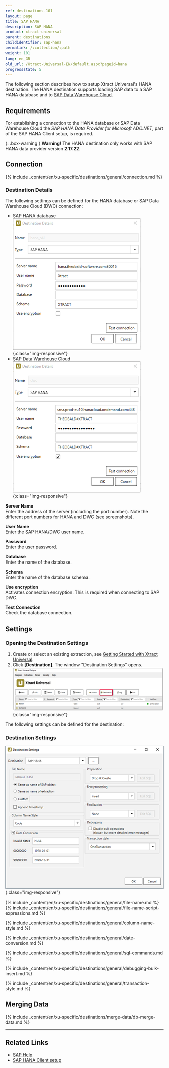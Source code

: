 ```yaml
---
ref: destinations-101
layout: page
title: SAP HANA
description: SAP HANA
product: xtract-universal
parent: destinations
childidentifier: sap-hana
permalink: /:collection/:path
weight: 101
lang: en_GB
old_url: /Xtract-Universal-EN/default.aspx?pageid=hana
progressstate: 5
---
```


The following section describes how to setup Xtract Universal's HANA destination.
The HANA destination supports loading SAP data to a SAP HANA database and to [SAP Data Warehouse Cloud](https://saphanajourney.com/data-warehouse-cloud/). <br>


## Requirements

For establishing a connection to the HANA database or SAP Data Warehouse Cloud the *SAP HANA Data Provider for Microsoft ADO.NET*, part of the SAP HANA Client setup, is required.

 {: .box-warning }
**Warning!** The HANA destination only works with SAP HANA data provider version **2.17.22**.

## Connection


{% include _content/en/xu-specific/destinations/general/connection.md %}	

### Destination Details
The following settings can be defined for the HANA database or SAP Data Warehouse Cloud (DWC) connection:

- SAP HANA database
![hana-destination](/img/content/hana-destination2.png){:class="img-responsive"}
- SAP Data Warehouse Cloud
![hana-destination](/img/content/hana-destination.png){:class="img-responsive"}

**Server Name**<br>
Enter the address of the server (including the port number). Note the different port numbers for HANA and DWC (see screenshots).

**User Name**<br>
Enter the SAP HANA/DWC user name. 

**Password**<br>
Enter the user password.

**Database**<br> 
Enter the name of the database.
 
**Schema**<br>
Enter the name of the database schema.

**Use encryption**<br>
Activates connection encryption. This is required when connecting to SAP DWC.

**Test Connection**<br>
Check the database connection.  

## Settings

### Opening the Destination Settings
1. Create or select an existing extraction, see [Getting Started with Xtract Universal](../getting-started/define-a-table-extraction).
2. Click **[Destination]**. The window "Destination Settings" opens.
![Destination-settings](/img/content/xu/xu_designer_destination.png){:class="img-responsive"}

The following settings can be defined for the destination:  

### Destination Settings

![ext_spec_set_de_form_debug](/img/content/dest_set_hana.png){:class="img-responsive"}

{% include _content/en/xu-specific/destinations/general/file-name.md %}
{% include _content/en/xu-specific/destinations/general/file-name-script-expressions.md %}

{% include _content/en/xu-specific/destinations/general/column-name-style.md %}

{% include _content/en/xu-specific/destinations/general/date-conversion.md %}

{% include _content/en/xu-specific/destinations/general/sql-commands.md %}

{% include _content/en/xu-specific/destinations/general/debugging-bulk-insert.md %}

{% include _content/en/xu-specific/destinations/general/transaction-style.md %}

## Merging Data

{% include _content/en/xu-specific/destinations/merge-data/db-merge-data.md  %}

******
## Related Links

- [SAP Help](https://help.sap.com/viewer/0eec0d68141541d1b07893a39944924e/2.0.00/en-US/469dee9e6d611014af70d4e9a9cd6b0a.html)
- [SAP HANA Client setup](https://blogs.sap.com/2017/12/14/sap-hana-2.0-client-installation-and-update-by-the-sap-hana-academy/)


